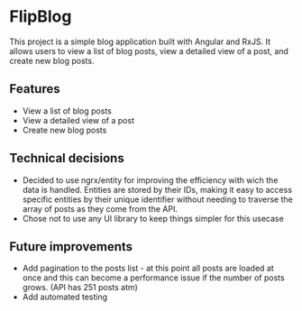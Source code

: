 # FlipBlog

This project is a simple blog application built with Angular and RxJS. It allows users to view a list of blog posts, view a detailed view of a post, and create new blog posts.

## Features

- View a list of blog posts
- View a detailed view of a post
- Create new blog posts

## Technical decisions

- Decided to use ngrx/entity for improving the efficiency with wich the data is handled. Entities are stored by their IDs, making it easy to access specific entities by their unique identifier without needing to traverse the array of posts as they come from the API. 
- Chose not to use any UI library to keep things simpler for this usecase 


## Future improvements
- Add pagination to the posts list - at this point all posts are loaded at once and this can become a performance issue if the number of posts grows. (API has 251 posts atm)
- Add automated testing 
